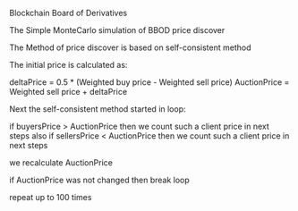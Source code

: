 Blockchain Board of Derivatives

The Simple MonteCarlo simulation of BBOD price discover

The Method of price discover is based on self-consistent method

The initial price is calculated as:

  deltaPrice = 0.5 * (Weighted buy price - Weighted sell price)
  AuctionPrice = Weighted sell price + deltaPrice

Next the self-consistent method started in loop:

  if buyersPrice > AuctionPrice then we count such a client price in next steps
also
  if sellersPrice < AuctionPrice then we count such a client price in next steps

  we recalculate AuctionPrice

if AuctionPrice was not changed then break loop

repeat up to 100 times
